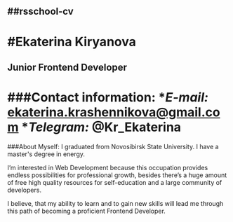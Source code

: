 ##rsschool-cv
-----
#Ekaterina Kiryanova
====
Junior Frontend Developer
----
###Contact information:
*___E-mail:___ ekaterina.krashennikova@gmail.com
*___Telegram:___ @Kr_Ekaterina
=====
###About Myself:
I graduated from Novosibirsk State University. I have a master's degree in energy. 

I’m interested in Web Development because this occupation provides endless possibilities for professional growth,
besides there’s a huge amount of free high quality resources for self-education and a large community of developers.

I believe, that my ability to learn and to gain new skills will lead me through this path of becoming a proficient Frontend Developer.



